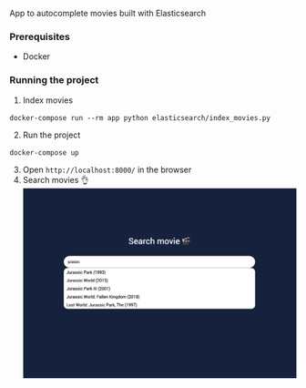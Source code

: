 App to autocomplete movies built with Elasticsearch

### Prerequisites
* Docker

### Running the project
1. Index movies
```shell
docker-compose run --rm app python elasticsearch/index_movies.py
```
2. Run the project
```shell
docker-compose up
```
3. Open `http://localhost:8000/` in the browser
4. Search movies 👌
![img.png](img.png)